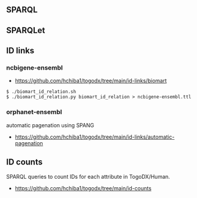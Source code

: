 ## SPARQL

## SPARQLet

## ID links
### ncbigene-ensembl
* https://github.com/hchiba1/togodx/tree/main/id-links/biomart
```
$ ./biomart_id_relation.sh
$ ./biomart_id_relation.py biomart_id_relation > ncbigene-ensembl.ttl
```
### orphanet-ensembl
automatic pagenation using SPANG
* https://github.com/hchiba1/togodx/tree/main/id-links/automatic-pagenation

## ID counts
SPARQL queries to count IDs for each attribute in TogoDX/Human.
* https://github.com/hchiba1/togodx/tree/main/id-counts
